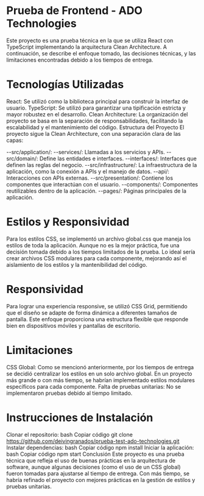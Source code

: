 
# Prueba de Frontend - ADO Technologies
Este proyecto es una prueba técnica en la que se utiliza React con TypeScript implementando la arquitectura Clean Architecture. A continuación, se describe el enfoque tomado, las decisiones técnicas, y las limitaciones encontradas debido a los tiempos de entrega.

# Tecnologías Utilizadas
React: Se utilizó como la biblioteca principal para construir la interfaz de usuario.
TypeScript: Se utilizó para garantizar una tipificación estricta y mayor robustez en el desarrollo.
Clean Architecture: La organización del proyecto se basa en la separación de responsabilidades, facilitando la escalabilidad y el mantenimiento del código.
Estructura del Proyecto
El proyecto sigue la Clean Architecture, con una separación clara de las capas:

--src/application/:
--services/: Llamadas a los servicios y APIs.
--src/domain/: Define las entidades e interfaces. 
--interfaces/: Interfaces que definen las reglas del negocio.
--src/infrastructure/: La infraestructura de la aplicación, como la conexión a APIs y el manejo de datos.
--api/: Interacciones con APIs externas.
--src/presentation/: Contiene los componentes que interactúan con el usuario.
--components/: Componentes reutilizables dentro de la aplicación.
--pages/: Páginas principales de la aplicación.
# Estilos y Responsividad
Para los estilos CSS, se implementó un archivo global.css que maneja los estilos de toda la aplicación. Aunque no es la mejor práctica, fue una decisión tomada debido a los tiempos limitados de la prueba. Lo ideal sería crear archivos CSS modulares para cada componente, mejorando así el aislamiento de los estilos y la mantenibilidad del código.

# Responsividad
Para lograr una experiencia responsive, se utilizó CSS Grid, permitiendo que el diseño se adapte de forma dinámica a diferentes tamaños de pantalla. Este enfoque proporciona una estructura flexible que responde bien en dispositivos móviles y pantallas de escritorio.

# Limitaciones
CSS Global: Como se mencionó anteriormente, por los tiempos de entrega se decidió centralizar los estilos en un solo archivo global. En un proyecto más grande o con más tiempo, se habrían implementado estilos modulares específicos para cada componente.
Falta de pruebas unitarias: No se implementaron pruebas debido al tiempo limitado.
# Instrucciones de Instalación
Clonar el repositorio:
bash
Copiar código
git clone https://github.com/deivingranados/prueba-test-ado-technologies.git
Instalar dependencias:
bash
Copiar código
npm install
Iniciar la aplicación:
bash
Copiar código
npm start
Conclusión
Este proyecto es una prueba técnica que refleja el uso de buenas prácticas en la arquitectura de software, aunque algunas decisiones (como el uso de un CSS global) fueron tomadas para ajustarse al tiempo de entrega. Con más tiempo, se habría refinado el proyecto con mejores prácticas en la gestión de estilos y pruebas unitarias.

